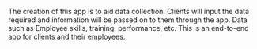 The creation of this app is to aid data collection. Clients will input the data required and information will be passed on to them through the app. Data such as Employee skills, training, performance, etc. This is an end-to-end app for clients and their employees.